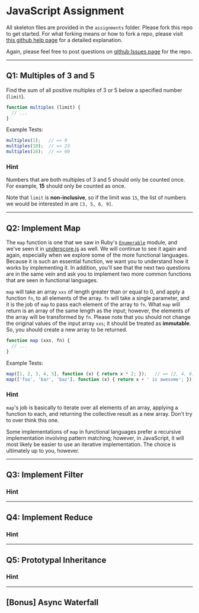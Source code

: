 # JavaScript Assignment

All skeleton files are provided in the `assignments` folder. Please fork this repo to get started. For what forking means or how to fork a repo, please visit [this github help page][help] for a detailed explanation.

Again, please feel free to post questions on [github Issues page][issues] for the repo.

---

## Q1: Multiples of 3 and 5

Find the sum of all positive multiples of 3 or 5 below a specified number (`limit`).

```javascript
function multiples (limit) {
  // ...
}
```

Example Tests:

```javascript
multiples(1);   // => 0
multiples(10);  // => 23
multiples(16);  // => 60
```

### Hint

Numbers that are both multiples of 3 and 5 should only be counted once. For example, **15** should only be counted as once.

Note that `limit` is **non-inclusive**, so if the limit was `15`, the list of numbers we would be interested in are `[3, 5, 6, 9]`.

---

## Q2: Implement Map

The `map` function is one that we saw in Ruby's [`Enumerable`][enumerable] module, and we've seen it in [underscore.js][underscore] as well. We will continue to see it again and again, especially when we explore some of the more functional languages. Because it is such an essential function, we want you to understand how it works by implementing it. In addition, you'll see that the next two questions are in the same vein and ask you to implement two more common functions that are seen in functional languages.

`map` will take an array `xxs` of length greater than or equal to 0, and apply a function `fn`, to all elements of the array. `fn` will take a single parameter, and it is the job of `map` to pass each element of the array to `fn`. What `map` will return is an array of the same length as the input; however, the elements of the array will be transformed by `fn`. Please note that you should not change the original values of the input array `xxs`; it should be treated as **immutable**. So, you should create a new array to be returned.

```javascript
function map (xxs, fn) {
  // ...
}
```

Example Tests:

```javascript
map([1, 2, 3, 4, 5], function (x) { return x * 2; });   // => [2, 4, 6, 8, 10]
map(['foo', 'bar', 'baz'], function (x) { return x + ' is awesome'; }); // => ['foo is awesome', 'bar is awesome', 'baz is awesome']
```

### Hint

`map`'s job is basically to iterate over all elements of an array, applying a function to each, and returning the collective result as a new array. Don't try to over think this one.

Some implementations of `map` in functional languages prefer a recursive implementation involving pattern matching; however, in JavaScript, it will most likely be easier to use an iterative implementation. The choice is ultimately up to you, however.

---

## Q3: Implement Filter

### Hint

---

## Q4: Implement Reduce

### Hint

---

## Q5: Prototypal Inheritance

### Hint

---

## [Bonus] Async Waterfall


<!-- links -->
[enumerable]: http://ruby-doc.org/core-1.9.3/Enumerable.html
[underscore]: http://underscorejs.org
[issues]: https://github.com/Duke-PL-Course/JavaScript/issues?state=open
[help]: https://help.github.com/articles/fork-a-repo
